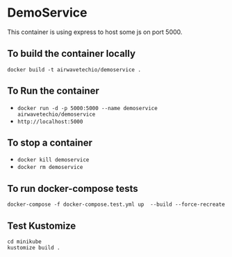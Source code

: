 # DemoService
This container is using express to host some js on port 5000.

## To build the container locally
`docker build -t airwavetechio/demoservice .`

## To Run the container
* `docker run -d -p 5000:5000 --name demoservice airwavetechio/demoservice`
* `http://localhost:5000`


## To stop a container
* `docker kill demoservice`
* `docker rm demoservice`


## To run docker-compose tests
`docker-compose -f docker-compose.test.yml up  --build --force-recreate`


## Test Kustomize
```
cd minikube
kustomize build .
```
